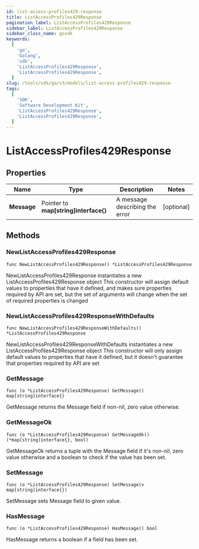 ```yaml
---
id: list-access-profiles429-response
title: ListAccessProfiles429Response
pagination_label: ListAccessProfiles429Response
sidebar_label: ListAccessProfiles429Response
sidebar_class_name: gosdk
keywords:
  [
    'go',
    'Golang',
    'sdk',
    'ListAccessProfiles429Response',
    'ListAccessProfiles429Response',
  ]
slug: /tools/sdk/go/v3/models/list-access-profiles429-response
tags:
  [
    'SDK',
    'Software Development Kit',
    'ListAccessProfiles429Response',
    'ListAccessProfiles429Response',
  ]
---
```


# ListAccessProfiles429Response

## Properties

| Name | Type | Description | Notes |
| --- | --- | --- | --- |
| **Message** | Pointer to **map[string]interface{}** | A message describing the error | [optional] |

## Methods

### NewListAccessProfiles429Response

`func NewListAccessProfiles429Response() *ListAccessProfiles429Response`

NewListAccessProfiles429Response instantiates a new ListAccessProfiles429Response object This constructor will assign default values to properties that have it defined, and makes sure properties required by API are set, but the set of arguments will change when the set of required properties is changed

### NewListAccessProfiles429ResponseWithDefaults

`func NewListAccessProfiles429ResponseWithDefaults() *ListAccessProfiles429Response`

NewListAccessProfiles429ResponseWithDefaults instantiates a new ListAccessProfiles429Response object This constructor will only assign default values to properties that have it defined, but it doesn't guarantee that properties required by API are set

### GetMessage

`func (o *ListAccessProfiles429Response) GetMessage() map[string]interface{}`

GetMessage returns the Message field if non-nil, zero value otherwise.

### GetMessageOk

`func (o *ListAccessProfiles429Response) GetMessageOk() (*map[string]interface{}, bool)`

GetMessageOk returns a tuple with the Message field if it's non-nil, zero value otherwise and a boolean to check if the value has been set.

### SetMessage

`func (o *ListAccessProfiles429Response) SetMessage(v map[string]interface{})`

SetMessage sets Message field to given value.

### HasMessage

`func (o *ListAccessProfiles429Response) HasMessage() bool`

HasMessage returns a boolean if a field has been set.
